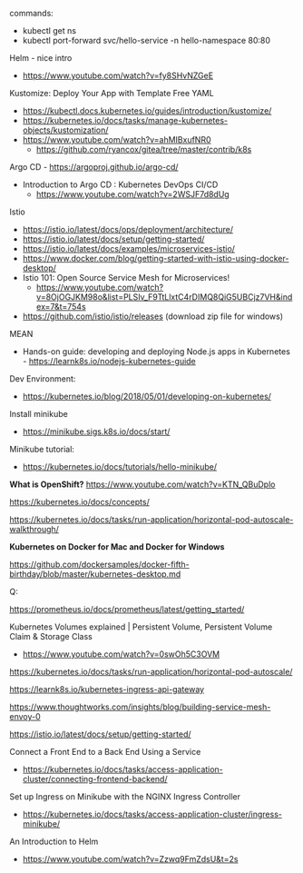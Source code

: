 commands:
 - kubectl get ns
 - kubectl port-forward svc/hello-service -n hello-namespace 80:80

Helm - nice intro
 - https://www.youtube.com/watch?v=fy8SHvNZGeE

Kustomize: Deploy Your App with Template Free YAML 
- https://kubectl.docs.kubernetes.io/guides/introduction/kustomize/
- https://kubernetes.io/docs/tasks/manage-kubernetes-objects/kustomization/
- https://www.youtube.com/watch?v=ahMIBxufNR0
  - https://github.com/ryancox/gitea/tree/master/contrib/k8s
  

Argo CD - https://argoproj.github.io/argo-cd/
- Introduction to Argo CD : Kubernetes DevOps CI/CD
  - https://www.youtube.com/watch?v=2WSJF7d8dUg


Istio
 - https://istio.io/latest/docs/ops/deployment/architecture/
 - https://istio.io/latest/docs/setup/getting-started/
 - https://istio.io/latest/docs/examples/microservices-istio/
 - https://www.docker.com/blog/getting-started-with-istio-using-docker-desktop/
 - Istio 101: Open Source Service Mesh for Microservices!
   - https://www.youtube.com/watch?v=8OjOGJKM98o&list=PLSIv_F9TtLlxtC4rDIMQ8QiG5UBCjz7VH&index=7&t=754s
 - https://github.com/istio/istio/releases (download zip file for windows)


MEAN
 - Hands-on guide: developing and deploying Node.js apps in Kubernetes - https://learnk8s.io/nodejs-kubernetes-guide

Dev Environment:
  - https://kubernetes.io/blog/2018/05/01/developing-on-kubernetes/


Install minikube
 - https://minikube.sigs.k8s.io/docs/start/
 
Minikube tutorial: 
 - https://kubernetes.io/docs/tutorials/hello-minikube/


<b>What is OpenShift?</b> https://www.youtube.com/watch?v=KTN_QBuDplo


https://kubernetes.io/docs/concepts/

https://kubernetes.io/docs/tasks/run-application/horizontal-pod-autoscale-walkthrough/

<b>Kubernetes on Docker for Mac and Docker for Windows</b>

https://github.com/dockersamples/docker-fifth-birthday/blob/master/kubernetes-desktop.md

Q:

https://prometheus.io/docs/prometheus/latest/getting_started/



Kubernetes Volumes explained | Persistent Volume, Persistent Volume Claim & Storage Class
 - https://www.youtube.com/watch?v=0swOh5C3OVM

https://kubernetes.io/docs/tasks/run-application/horizontal-pod-autoscale/

https://learnk8s.io/kubernetes-ingress-api-gateway

https://www.thoughtworks.com/insights/blog/building-service-mesh-envoy-0

https://istio.io/latest/docs/setup/getting-started/

Connect a Front End to a Back End Using a Service
 - https://kubernetes.io/docs/tasks/access-application-cluster/connecting-frontend-backend/

Set up Ingress on Minikube with the NGINX Ingress Controller
 - https://kubernetes.io/docs/tasks/access-application-cluster/ingress-minikube/



An Introduction to Helm 
 - https://www.youtube.com/watch?v=Zzwq9FmZdsU&t=2s
